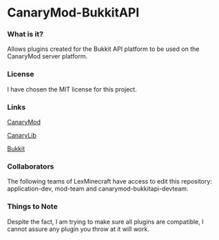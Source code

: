 CanaryMod-BukkitAPI
=======================

### What is it?
Allows plugins created for the Bukkit API platform to be used on the CanaryMod server platform.

### License
I have chosen the MIT license for this project.

### Links
[CanaryMod](https://github.com/CanaryModTeam/CanaryMod)

[CanaryLib](https://github.com/CanaryModTeam/CanaryLib)

[Bukkit](https://github.com/Bukkit/Bukkit)

### Collaborators
The following teams of LexMinecraft have access to edit this repository: application-dev, mod-team and canarymod-bukkitapi-devteam.

### Things to Note
Despite the fact, I am trying to make sure all plugins are compatible, I cannot assure any plugin you throw at it will work.
